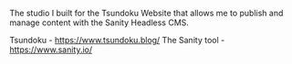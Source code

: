 The studio I built for the Tsundoku Website that allows me to publish and manage content with the Sanity Headless CMS.

Tsundoku - https://www.tsundoku.blog/
The Sanity tool - https://www.sanity.io/

